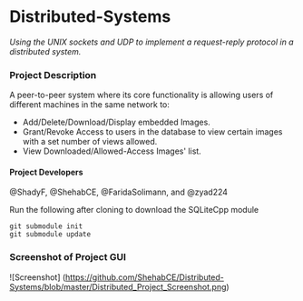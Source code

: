 # Distributed-Systems
_Using the UNIX sockets and UDP to implement a request-reply protocol in a distributed system._

### Project Description
A peer-to-peer system where its core functionality is allowing users of different machines in the same network to:
* Add/Delete/Download/Display embedded Images.
* Grant/Revoke Access to users in the database to view certain images with a set number of views allowed.
* View Downloaded/Allowed-Access Images' list.

#### Project Developers ####
@ShadyF, @ShehabCE, @FaridaSolimann, and @zyad224

Run the following after cloning to download the SQLiteCpp module
```
git submodule init
git submodule update
```
### Screenshot of Project GUI
![Screenshot]
(https://github.com/ShehabCE/Distributed-Systems/blob/master/Distributed_Project_Screenshot.png)
